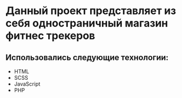 # Данный проект представляет из себя одностраничный магазин фитнес трекеров

## Использовались следующие технологии:
- HTML
- SCSS
- JavaScript
- PHP
